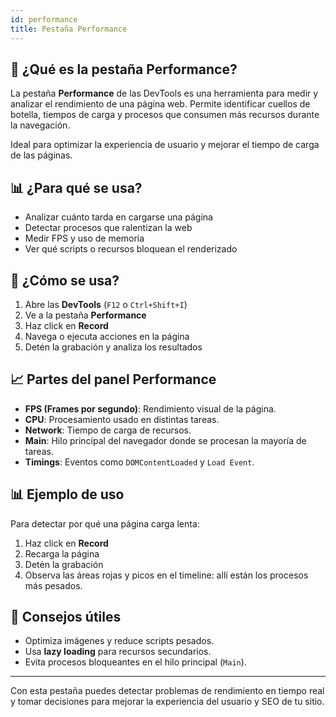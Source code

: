 ```yaml
---
id: performance
title: Pestaña Performance
---
```


## 🚀 ¿Qué es la pestaña Performance?
La pestaña **Performance** de las DevTools es una herramienta para medir y analizar el rendimiento de una página web. Permite identificar cuellos de botella, tiempos de carga y procesos que consumen más recursos durante la navegación.

Ideal para optimizar la experiencia de usuario y mejorar el tiempo de carga de las páginas.

## 📊 ¿Para qué se usa?
- Analizar cuánto tarda en cargarse una página
- Detectar procesos que ralentizan la web
- Medir FPS y uso de memoria
- Ver qué scripts o recursos bloquean el renderizado

## 📌 ¿Cómo se usa?

1. Abre las **DevTools** (`F12` o `Ctrl+Shift+I`)
2. Ve a la pestaña **Performance**
3. Haz click en **Record**
4. Navega o ejecuta acciones en la página
5. Detén la grabación y analiza los resultados

## 📈 Partes del panel Performance

- **FPS (Frames por segundo)**: Rendimiento visual de la página.
- **CPU**: Procesamiento usado en distintas tareas.
- **Network**: Tiempo de carga de recursos.
- **Main**: Hilo principal del navegador donde se procesan la mayoría de tareas.
- **Timings**: Eventos como `DOMContentLoaded` y `Load Event`.

## 📊 Ejemplo de uso
Para detectar por qué una página carga lenta:

1. Haz click en **Record**
2. Recarga la página
3. Detén la grabación
4. Observa las áreas rojas y picos en el timeline: allí están los procesos más pesados.

## 📌 Consejos útiles

- Optimiza imágenes y reduce scripts pesados.
- Usa **lazy loading** para recursos secundarios.
- Evita procesos bloqueantes en el hilo principal (`Main`).

---

Con esta pestaña puedes detectar problemas de rendimiento en tiempo real y tomar decisiones para mejorar la experiencia del usuario y SEO de tu sitio.
